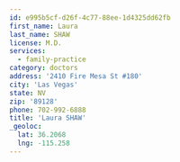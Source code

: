```yaml
---
id: e995b5cf-d26f-4c77-88ee-1d4325dd62fb
first_name: Laura
last_name: SHAW
license: M.D.
services:
  - family-practice
category: doctors
address: '2410 Fire Mesa St #180'
city: 'Las Vegas'
state: NV
zip: '89128'
phone: 702-992-6888
title: 'Laura SHAW'
_geoloc:
  lat: 36.2068
  lng: -115.258
---
```

